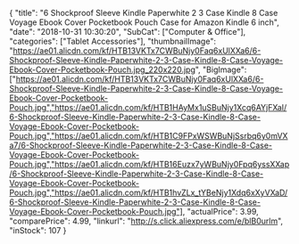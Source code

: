 {
	"title": "6  Shockproof Sleeve Kindle Paperwhite 2 3 Case Kindle 8 Case Voyage Ebook Cover Pocketbook Pouch Case for Amazon Kindle 6 inch",
	"date": "2018-10-31 10:30:20",
	"SubCat": ["Computer & Office"],
	"categories": ["Tablet Accessories"],
	"thumbnailImage": "https://ae01.alicdn.com/kf/HTB13VKTx7CWBuNjy0Faq6xUlXXa6/6-Shockproof-Sleeve-Kindle-Paperwhite-2-3-Case-Kindle-8-Case-Voyage-Ebook-Cover-Pocketbook-Pouch.jpg_220x220.jpg",
	"BigImage": ["https://ae01.alicdn.com/kf/HTB13VKTx7CWBuNjy0Faq6xUlXXa6/6-Shockproof-Sleeve-Kindle-Paperwhite-2-3-Case-Kindle-8-Case-Voyage-Ebook-Cover-Pocketbook-Pouch.jpg","https://ae01.alicdn.com/kf/HTB1HAyMx1uSBuNjy1Xcq6AYjFXaI/6-Shockproof-Sleeve-Kindle-Paperwhite-2-3-Case-Kindle-8-Case-Voyage-Ebook-Cover-Pocketbook-Pouch.jpg","https://ae01.alicdn.com/kf/HTB1C9FPxWSWBuNjSsrbq6y0mVXa7/6-Shockproof-Sleeve-Kindle-Paperwhite-2-3-Case-Kindle-8-Case-Voyage-Ebook-Cover-Pocketbook-Pouch.jpg","https://ae01.alicdn.com/kf/HTB16Euzx7yWBuNjy0Fpq6yssXXap/6-Shockproof-Sleeve-Kindle-Paperwhite-2-3-Case-Kindle-8-Case-Voyage-Ebook-Cover-Pocketbook-Pouch.jpg","https://ae01.alicdn.com/kf/HTB1hvZLx_tYBeNjy1Xdq6xXyVXaD/6-Shockproof-Sleeve-Kindle-Paperwhite-2-3-Case-Kindle-8-Case-Voyage-Ebook-Cover-Pocketbook-Pouch.jpg"],
	"actualPrice": 3.99,
	"comparePrice": 4.99,
	"linkurl": "http://s.click.aliexpress.com/e/blB0urlm",
	"inStock": 107
}
